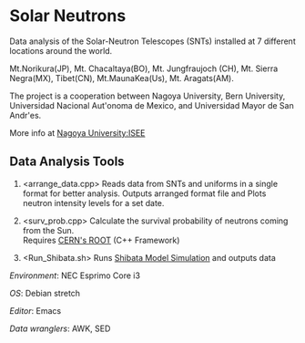 # Solar Neutrons

Data analysis of the Solar-Neutron Telescopes (SNTs) installed at 7 different locations around the world.<br>

Mt.Norikura(JP), Mt. Chacaltaya(BO), Mt. Jungfraujoch (CH), Mt. Sierra Negra(MX), Tibet(CN), Mt.MaunaKea(Us), Mt. Aragats(AM). <br>

The project is a cooperation between Nagoya University, Bern University, Universidad Nacional Aut\'onoma de Mexico, and Universidad Mayor de San Andr\'es.<br>

More info at [Nagoya University:ISEE](https://isee.nagoya-u.ac.jp)

## Data Analysis Tools

1. <arrange_data.cpp> Reads data from SNTs and uniforms in a single format for better analysis. Outputs arranged format file and Plots neutron intensity levels for a set date.

2. <surv_prob.cpp> Calculate the survival probability of neutrons coming from the Sun.<br>
Requires [CERN's ROOT](https://root.cern.ch) (C++ Framework)

3. <Run_Shibata.sh> Runs [Shibata Model Simulation](https://agupubs.onlinelibrary.wiley.com/doi/abs/10.1029/93JA03175) and outputs data

*Environment*: NEC Esprimo Core i3

*OS*: Debian stretch

*Editor*: Emacs

*Data wranglers*: AWK, SED
